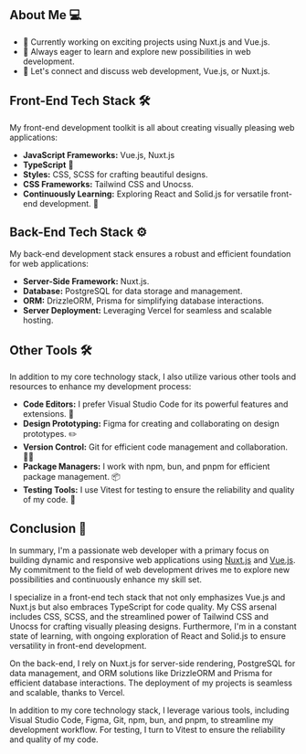 ## About Me 💻

- 💼 Currently working on exciting projects using Nuxt.js and Vue.js.
- 🚀 Always eager to learn and explore new possibilities in web development.
- 💬 Let's connect and discuss web development, Vue.js, or Nuxt.js.

## Front-End Tech Stack 🛠️

My front-end development toolkit is all about creating visually pleasing web applications:

- **JavaScript Frameworks:** Vue.js, Nuxt.js
- **TypeScript** 📘
- **Styles:** CSS, SCSS for crafting beautiful designs.
- **CSS Frameworks:** Tailwind CSS and Unocss.
- **Continuously Learning:** Exploring React and Solid.js for versatile front-end development. 📖

## Back-End Tech Stack ⚙️

My back-end development stack ensures a robust and efficient foundation for web applications:

- **Server-Side Framework:** Nuxt.js.
- **Database:** PostgreSQL for data storage and management.
- **ORM:** DrizzleORM, Prisma for simplifying database interactions.
- **Server Deployment:** Leveraging Vercel for seamless and scalable hosting.

## Other Tools 🛠️

In addition to my core technology stack, I also utilize various other tools and resources to enhance my development process:

- **Code Editors:** I prefer Visual Studio Code for its powerful features and extensions. 📝
- **Design Prototyping:** Figma for creating and collaborating on design prototypes. ✏️
- **Version Control:** Git for efficient code management and collaboration. 🧑‍💻
- **Package Managers:** I work with npm, bun, and pnpm for efficient package management. 📦
- **Testing Tools:** I use Vitest for testing to ensure the reliability and quality of my code. 🧪


## Conclusion 🚀

In summary, I'm a passionate web developer with a primary focus on building dynamic and responsive web applications using [Nuxt.js](https://nuxt.com/) and [Vue.js](https://vuejs.org). My commitment to the field of web development drives me to explore new possibilities and continuously enhance my skill set.

I specialize in a front-end tech stack that not only emphasizes Vue.js and Nuxt.js but also embraces TypeScript for code quality. My CSS arsenal includes CSS, SCSS, and the streamlined power of Tailwind CSS and Unocss for crafting visually pleasing designs. Furthermore, I'm in a constant state of learning, with ongoing exploration of React and Solid.js to ensure versatility in front-end development.

On the back-end, I rely on Nuxt.js for server-side rendering, PostgreSQL for data management, and ORM solutions like DrizzleORM and Prisma for efficient database interactions. The deployment of my projects is seamless and scalable, thanks to Vercel.

In addition to my core technology stack, I leverage various tools, including Visual Studio Code, Figma, Git, npm, bun, and pnpm, to streamline my development workflow. For testing, I turn to Vitest to ensure the reliability and quality of my code.
